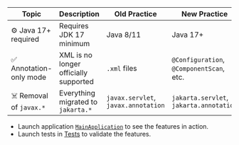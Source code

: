 | Topic                   | Description                           | Old Practice                        | New Practice                             | Test / Class Example                                                                                              |
|-------------------------|---------------------------------------|-------------------------------------|------------------------------------------|-------------------------------------------------------------------------------------------------------------------|
| ⚙️ Java 17+ required    | Requires JDK 17 minimum               | Java 8/11                           | Java 17+                                 | -                                                                                                                 |
| ✅ Annotation-only mode  | XML is no longer officially supported | `.xml` files                        | `@Configuration`, `@ComponentScan`, etc. | -                                                                                                                 |
| ☠️ Removal of `javax.*` | Everything migrated to `jakarta.*`    | `javax.servlet`, `javax.annotation` | `jakarta.servlet`, `jakarta.annotation`  | [`jakartaValidationService`](./src/main/java/io/bmeurant/spring60/features/jakarta/JakartaValidationService.java) |

* Launch application [`MainApplication`](./src/main/java/io/bmeurant/spring60/features/MainApplication.java) to see the
  features in action.
* Launch tests in [Tests](./src/test/java/io/bmeurant/spring60/features) to validate the features.